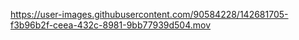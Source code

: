 

https://user-images.githubusercontent.com/90584228/142681705-f3b96b2f-ceea-432c-8981-9bb77939d504.mov

